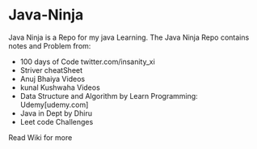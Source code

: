 # Java-Ninja
Java Ninja is a Repo for my java Learning.
The Java Ninja Repo contains notes and Problem from:
- 100 days of Code twitter.com/insanity_xi
- Striver cheatSheet
- Anuj Bhaiya Videos
- kunal Kushwaha Videos 
- Data Structure and Algorithm by Learn Programming: Udemy[udemy.com]
- Java in Dept by Dhiru
-  Leet code Challenges


Read Wiki for more 
